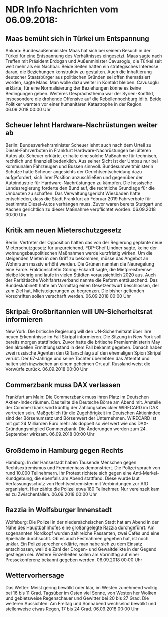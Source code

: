 # NDR Info Nachrichten vom 06.09.2018:


## Maas bemüht sich in Türkei um Entspannung
Ankara:  Bundesaußenminister Maas hat sich bei seinem Besuch in der Türkei für eine Entspannung des Verhältnisses eingesetzt. Maas sagte nach Treffen mit Präsident Erdogan und Außenminister Cavusoglu, die Türkei seit weit mehr als ein Nachbar. Beide Seiten hätten ein strategisches Interesse daran, die Beziehungen konstruktiv zu gestalten. Auch die Inhaftierung deutscher Staatsbürger aus politischen Gründen sei offen thematisiert worden, sagte Maas. Man wolle dazu weiter in Kontakt bleiben. Cavusoglu erklärte, für eine Normalisierung der Beziehungen könne es keine Bedingungen geben. Weiteres Gesprächsthema war der Syrien-Konflikt, insbesondere die drohende Offensive auf die Rebellenhochburg Idlib. Beide Politiker warnten vor einer humanitären Katastrophe in der Region. 06.09.2018 00:00 Uhr 

## Scheuer lehnt Hardware-Nachrüstungen weiter ab
Berlin:	Bundesverkehrsminister Scheuer lehnt auch nach dem Urteil zu Diesel-Fahrverboten in Frankfurt Hardware-Nachrüstungen bei älteren Autos ab. Scheuer erklärte, er halte eine solche Maßnahme für technisch, rechtlich und finanziell bedenklich. Aus seiner Sicht ist der Umbau nur bei kommunalen Fahrzeugen und Bussen sinnvoll. Bundesumweltministerin Schulze hatte Scheuer angesichts der Gerichtsentscheidung dazu aufgefordert, sich ihrer Position anzuschließen und gegenüber der Autoindustrie für Hardware-Nachrüstungen zu kämpfen. Die hessische Landesregierung forderte den Bund auf, die rechtliche Grundlage für die Umbauten zu schaffen. Das Verwaltungsgericht Wiesbaden hatte entschieden, dass die Stadt Frankfurt ab Februar 2019 Fahrverbote für bestimmte Diesel-Autos verhängen muss. Zuvor waren bereits Stuttgart und Aachen gerichtlich zu dieser Maßnahme verpflichtet worden. 06.09.2018 00:00 Uhr 

## Kritik am neuen Mieterschutzgesetz
Berlin: Vertreter der Opposition halten das von der Regierung geplante neue Mieterschutzgesetz für unzureichend. FDP-Chef Lindner sagte, keine der wohnungsbaupolitischen Maßnahmen werde kurzfristig wirken. Um die steigenden Mieten in den Griff zu bekommen, müsse das Angebot an Wohnraum massiv erhöht werden. Die Grünen nannten die Neuregelung eine Farce. Fraktionschefin Göring-Eckardt sagte, die Mietpreisbremse bleibe löchrig und laufe in vielen Städten voraussichtlich 2020 aus. Auch der Paritätische Wohlfahrtsverband nannte die Reform enttäuschend. Das Bundeskabinett hatte am Vormittag einen Gesetzentwurf beschlossen, der zum Ziel hat, Mietsteigerungen zu begrenzen. Die bisher geltenden Vorschriften sollen verschärft werden. 06.09.2018 00:00 Uhr 

## Skripal: Großbritannien will UN-Sicherheitsrat informieren
New York: Die britische Regierung will den UN-Sicherheitsrat über ihre neuen Erkenntnisse im Fall Skripal informieren. Die Sitzung in New York soll bereits morgen stattfinden. Zuvor hatte die britische Premierministerin May den aktuellen Ermittlungsstand in dem Fall bekannt gegeben. Danach haben zwei russische Agenten den Giftanschlag auf den ehemaligen Spion Skripal verübt. Der 67-Jährige und seine Tochter überlebten das Attentat und halten sich inzwischen an einem geheimen Ort auf. Russland weist die Vorwürfe zurück. 06.09.2018 00:00 Uhr 

## Commerzbank muss DAX verlassen
Frankfurt am Main: Die Commerzbank muss ihren Platz im Deutschen Aktien-Index räumen. Das teilte die Deutsche Börse am Abend mit. Anstelle der Commerzbank wird künftig der Zahlungsabwickler WIRECARD im DAX vertreten sein. Maßgeblich für die Zugehörigkeit im Deutschen Aktienindex sind der Börsenumsatz und Börsenwert der Unternehmen. WIRECARD ist mit gut 24 Milliarden Euro mehr als doppelt so viel wert wie das DAX-Gründungsmitglied Commerzbank. Die Änderungen werden zum 24. September wirksam. 06.09.2018 00:00 Uhr 

## Großdemo in Hamburg gegen Rechts
Hamburg: In der Hansestadt haben Tausende Menschen gegen Rechtsextremismus und Fremdenhass demonstriert. Die Polizei sprach von rund 10.000 Teilnehmern. Ihr Protest richtete sich gegen eine Anti-Merkel-Kundgebung, die ebenfalls am Abend stattfand. Diese wurde laut Verfassungsschutz von Rechtsextremisten mit Verbindungen zur AfD organisiert. Hier zählte die Polizei etwa 180 Teilnehmer. Nur vereinzelt kam es zu Zwischenfällen. 06.09.2018 00:00 Uhr 

## Razzia in Wolfsburger Innenstadt
Wolfsburg: Die Polizei in der niedersächsischen Stadt hat am Abend in der Nähe des Hauptbahnhofes eine großangelegte Razzia durchgeführt. Am sogenannten Nordkopf wurden zahlreiche Passanten, zwei Cafés und eine Spielhalle durchsucht. Ob es auch Festnahmen gegeben hat, ist noch unklar. Ein Polizeisprecher erklärte, man habe sich zu dem Einsatz entschlossen, weil die Zahl der Drogen- und Gewaltdelikte in der Gegend gestiegen sei. Weitere Einzelheiten sollen am Vormittag auf einer Pressekonferenz bekannt gegeben werden. 06.09.2018 00:00 Uhr 

## Wettervorhersage
Das Wetter: Meist gering bewölkt oder klar, im Westen zunehmend wolkig bei 16 bis 11 Grad. Tagsüber im Osten viel Sonne, von Westen her Wolken und gebietsweise Regenschauer und Gewitter bei 20 bis 27 Grad. Die weiteren Aussichten: Am Freitag und Sonnabend wechselnd bewölkt und stellenweise etwas Regen, 17 bis 24 Grad. 06.09.2018 00:00 Uhr 
